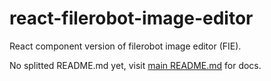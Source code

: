 # react-filerobot-image-editor

React component version of filerobot image editor (FIE).

No splitted README.md yet, visit [main README.md](https://github.com/scaleflex/filerobot-image-editor/tree/v4) for docs.